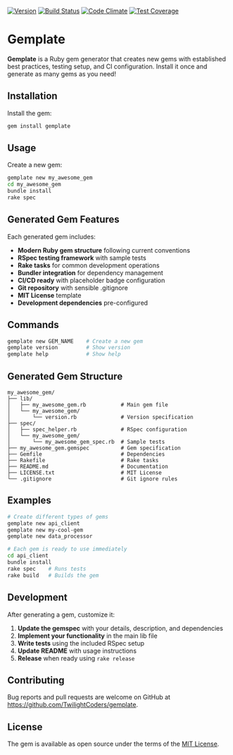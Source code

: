 [![Version      ](https://img.shields.io/gem/v/gemplate.svg?maxAge=2592000)](https://rubygems.org/gems/gemplate)
[![Build Status ](https://travis-ci.org/TwilightCoders/gemplate.svg)](https://travis-ci.org/TwilightCoders/gemplate)
[![Code Climate ](https://api.codeclimate.com/v1/badges/5032242cc2798697105a/maintainability)](https://codeclimate.com/github/TwilightCoders/gemplate/maintainability)
[![Test Coverage](https://codeclimate.com/github/TwilightCoders/gemplate/badges/coverage.svg)](https://codeclimate.com/github/TwilightCoders/gemplate/coverage)

# Gemplate

**Gemplate** is a Ruby gem generator that creates new gems with established best practices, testing setup, and CI configuration. Install it once and generate as many gems as you need!

## Installation

Install the gem:

```bash
gem install gemplate
```

## Usage

Create a new gem:

```bash
gemplate new my_awesome_gem
cd my_awesome_gem
bundle install
rake spec
```

## Generated Gem Features

Each generated gem includes:

- **Modern Ruby gem structure** following current conventions
- **RSpec testing framework** with sample tests
- **Rake tasks** for common development operations  
- **Bundler integration** for dependency management
- **CI/CD ready** with placeholder badge configuration
- **Git repository** with sensible .gitignore
- **MIT License** template
- **Development dependencies** pre-configured

## Commands

```bash
gemplate new GEM_NAME    # Create a new gem
gemplate version         # Show version  
gemplate help            # Show help
```

## Generated Gem Structure

```
my_awesome_gem/
├── lib/
│   ├── my_awesome_gem.rb           # Main gem file
│   └── my_awesome_gem/
│       └── version.rb              # Version specification
├── spec/
│   ├── spec_helper.rb              # RSpec configuration
│   └── my_awesome_gem/
│       └── my_awesome_gem_spec.rb  # Sample tests
├── my_awesome_gem.gemspec          # Gem specification
├── Gemfile                         # Dependencies
├── Rakefile                        # Rake tasks
├── README.md                       # Documentation
├── LICENSE.txt                     # MIT License
└── .gitignore                      # Git ignore rules
```

## Examples

```bash
# Create different types of gems
gemplate new api_client
gemplate new my-cool-gem  
gemplate new data_processor

# Each gem is ready to use immediately
cd api_client
bundle install
rake spec    # Runs tests
rake build   # Builds the gem
```

## Development

After generating a gem, customize it:

1. **Update the gemspec** with your details, description, and dependencies
2. **Implement your functionality** in the main lib file
3. **Write tests** using the included RSpec setup
4. **Update README** with usage instructions
5. **Release** when ready using `rake release`

## Contributing

Bug reports and pull requests are welcome on GitHub at https://github.com/TwilightCoders/gemplate.


## License

The gem is available as open source under the terms of the [MIT License](http://opensource.org/licenses/MIT).

